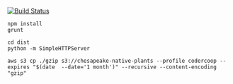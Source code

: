 [![Build Status](https://travis-ci.org/CoderCoop/npc.assets.svg?branch=qunit)](https://travis-ci.org/CoderCoop/npc.assets)

```
npm install
grunt
```

```
cd dist
python -m SimpleHTTPServer
```


```
aws s3 cp ./gzip s3://chesapeake-native-plants --profile codercoop --expires "$(date  --date='1 month')" --recursive --content-encoding "gzip"
```
